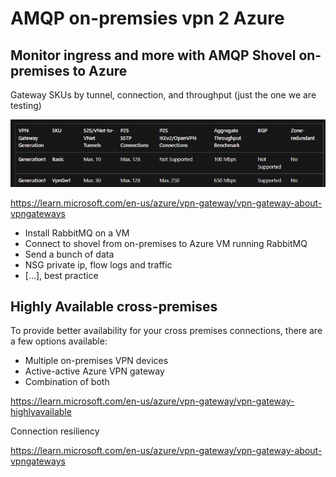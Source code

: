 # AMQP on-premsies vpn 2 Azure 

## Monitor ingress and more with AMQP Shovel on-premises to Azure

Gateway SKUs by tunnel, connection, and throughput (just the one we are testing)

![Throughput ](https://github.com/spawnmarvel/quickguides/blob/main/security-VPN/images/throughput.jpg)


https://learn.microsoft.com/en-us/azure/vpn-gateway/vpn-gateway-about-vpngateways

* Install RabbitMQ on a VM
* Connect to shovel from on-premises to Azure VM running RabbitMQ
* Send a bunch of data
* NSG private ip, flow logs and traffic
* [...], best practice


## Highly Available cross-premises

To provide better availability for your cross premises connections, there are a few options available:

* Multiple on-premises VPN devices
* Active-active Azure VPN gateway
* Combination of both

https://learn.microsoft.com/en-us/azure/vpn-gateway/vpn-gateway-highlyavailable

Connection resiliency

https://learn.microsoft.com/en-us/azure/vpn-gateway/vpn-gateway-about-vpngateways